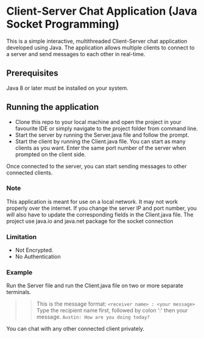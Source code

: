 # Client-Server Chat Application (Java Socket Programming)

This is a simple interactive, multithreaded Client-Server chat application developed using Java. The application allows multiple clients to connect 
to a server and send messages to each other in real-time.

## Prerequisites
Java 8 or later must be installed on your system.

## Running the application

* Clone this repo to your local machine and open the project in your favourite IDE or simply navigate to the project folder from command line.
* Start the server by running the Server.java file and follow the prompt.
* Start the client by running the Client.java file. You can start as many clients as you want.
Enter the same port number of the server when prompted on the client side.

Once connected to the server, you can start sending messages to other connected clients.

### Note

This application is meant for use on a local network. It may not work properly over the internet.
If you change the server IP and port number, you will also have to update the corresponding fields in the Client.java file.
The project use java.io and java.net package for the socket connection

### Limitation

* Not Encrypted. 
* No Authentication

### Example

Run the Server file and run the Client.java file on two or more separate terminals.
>> This is the message format: `<receiver name> : <your message>`
> Type the recipient name first, followed by colon ':' then your message.
> `Austin: How are you doing today?`

You can chat with any other connected client privately.